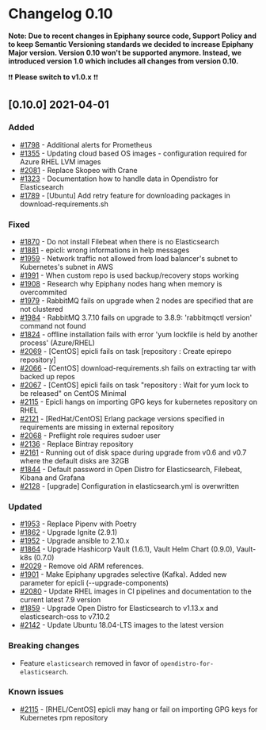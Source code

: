 # Changelog 0.10

**Note: Due to recent changes in Epiphany source code, Support Policy and to keep Semantic Versioning standards we decided to increase Epiphany Major version.
Version 0.10 won't be supported anymore. Instead, we introduced version 1.0 which includes all changes from version 0.10.**

❗❗ **Please switch to v1.0.x** ❗❗

## [0.10.0] 2021-04-01

### Added

- [#1798](https://github.com/hitachienergy/epiphany/issues/1798) - Additional alerts for Prometheus
- [#1355](https://github.com/hitachienergy/epiphany/issues/1355) - Updating cloud based OS images - configuration required for Azure RHEL LVM images
- [#2081](https://github.com/hitachienergy/epiphany/issues/2081) - Replace Skopeo with Crane
- [#1323](https://github.com/hitachienergy/epiphany/issues/1323) - Documentation how to handle data in Opendistro for Elasticsearch
- [#1789](https://github.com/hitachienergy/epiphany/issues/1789) - [Ubuntu] Add retry feature for downloading packages in download-requirements.sh

### Fixed

- [#1870](https://github.com/hitachienergy/epiphany/issues/1870) - Do not install Filebeat when there is no Elasticsearch
- [#1881](https://github.com/hitachienergy/epiphany/issues/1881) - epicli: wrong informations in help messages
- [#1959](https://github.com/hitachienergy/epiphany/issues/1959) - Network traffic not allowed from load balancer's subnet to Kubernetes's subnet in AWS
- [#1991](https://github.com/hitachienergy/epiphany/issues/1991) - When custom repo is used backup/recovery stops working
- [#1908](https://github.com/hitachienergy/epiphany/issues/1908) - Research why Epiphany nodes hang when memory is overcommited
- [#1979](https://github.com/hitachienergy/epiphany/issues/1979) - RabbitMQ fails on upgrade when 2 nodes are specified that are not clustered
- [#1984](https://github.com/hitachienergy/epiphany/issues/1984) - RabbitMQ 3.7.10 fails on upgrade to 3.8.9: 'rabbitmqctl version' command not found
- [#1824](https://github.com/hitachienergy/epiphany/issues/1824) - offline installation fails with error 'yum lockfile is held by another process' (Azure/RHEL)
- [#2069](https://github.com/hitachienergy/epiphany/issues/2069) - [CentOS] epicli fails on task [repository : Create epirepo repository]
- [#2066](https://github.com/hitachienergy/epiphany/issues/2066) - [CentOS] download-requirements.sh fails on extracting tar with backed up repos
- [#2067](https://github.com/hitachienergy/epiphany/issues/2067) - [CentOS] epicli fails on task "repository : Wait for yum lock to be released" on CentOS Minimal
- [#2115](https://github.com/hitachienergy/epiphany/issues/2115) - Epicli hangs on importing GPG keys for kubernetes repository on RHEL
- [#2121](https://github.com/hitachienergy/epiphany/issues/2121) - [RedHat/CentOS] Erlang package versions specified in requirements are missing in external repository
- [#2068](https://github.com/hitachienergy/epiphany/issues/2068) - Preflight role requires sudoer user
- [#2136](https://github.com/hitachienergy/epiphany/issues/2136) - Replace Bintray repository
- [#2161](https://github.com/hitachienergy/epiphany/issues/2161) - Running out of disk space during upgrade from v0.6 and v0.7 where the default disks are 32GB
- [#1844](https://github.com/hitachienergy/epiphany/issues/1844) - Default password in Open Distro for Elasticsearch, Filebeat, Kibana and Grafana
- [#2128](https://github.com/hitachienergy/epiphany/issues/2128) - [upgrade] Configuration in elasticsearch.yml is overwritten

### Updated

- [#1953](https://github.com/hitachienergy/epiphany/issues/1953) - Replace Pipenv with Poetry
- [#1862](https://github.com/hitachienergy/epiphany/issues/1862) - Upgrade Ignite (2.9.1)
- [#1952](https://github.com/hitachienergy/epiphany/issues/1952) - Upgrade ansible to 2.10.x
- [#1864](https://github.com/hitachienergy/epiphany/issues/1864) - Upgrade Hashicorp Vault (1.6.1), Vault Helm Chart (0.9.0), Vault-k8s (0.7.0)
- [#2029](https://github.com/hitachienergy/epiphany/issues/2029) - Remove old ARM references.
- [#1901](https://github.com/hitachienergy/epiphany/issues/1901) - Make Epiphany upgrades selective (Kafka). Added new parameter for epicli (--upgrade-components)
- [#2080](https://github.com/hitachienergy/epiphany/issues/2080) - Update RHEL images in CI pipelines and documentation to the current latest 7.9 version
- [#1859](https://github.com/hitachienergy/epiphany/issues/1859) - Upgrade Open Distro for Elasticsearch to v1.13.x and elasticsearch-oss to v7.10.2
- [#2142](https://github.com/hitachienergy/epiphany/issues/2142) - Update Ubuntu 18.04-LTS images to the latest version

### Breaking changes

- Feature `elasticsearch` removed in favor of `opendistro-for-elasticsearch`.

### Known issues

- [#2115](https://github.com/hitachienergy/epiphany/issues/2115) - [RHEL/CentOS] epicli may hang or fail on importing GPG keys for Kubernetes rpm repository

